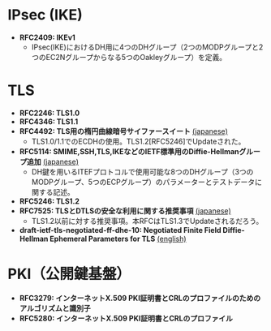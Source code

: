 # IPsec (IKE)

* **RFC2409: IKEv1**
	* IPsec(IKE)におけるDH用に4つのDHグループ（2つのMODPグループと2つのEC2Nグループからなる5つのOakleyグループ）を定義。

# TLS

* **RFC2246: TLS1.0**
* **RFC4346: TLS1.1**
* **RFC4492: TLS用の楕円曲線暗号サイファースイート** [(japanese)](rfc4492.txt)
	* TLS1.0/1.1でのECDHの使用。TLS1.2[RFC5246]でUpdateされた。
* **RFC5114: SMIME,SSH,TLS,IKEなどのIETF標準用のDiffie-Hellmanグループ追加** [(japanese)](rfc5114.txt)
	* DH鍵を用いるITEFプロトコルで使用可能な8つのDHグループ（3つのMODPグループ、5つのECPグループ）のパラメーターとテストデータに関する記述。
* **RFC5246: TLS1.2**
* **RFC7525: TLSとDTLSの安全な利用に関する推奨事項** [(japanese)](rfc7525.txt)
	* TLS1.2以前に対する推奨事項。本RFCはTLS1.3でUpdateされるだろう。
* **draft-ietf-tls-negotiated-ff-dhe-10: Negotiated Finite Field Diffie-Hellman Ephemeral Parameters for TLS** [(english)](https://www.ietf.org/id/draft-ietf-tls-negotiated-ff-dhe-10.txt)

# PKI（公開鍵基盤）

* **RFC3279: インターネットX.509 PKI証明書とCRLのプロファイルのためのアルゴリズムと識別子**
* **RFC5280: インターネットX.509 PKI証明書とCRLのプロファイル**